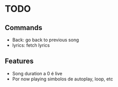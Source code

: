 # TODO

## Commands

- Back: go back to previous song
- lyrics: fetch lyrics

## Features

- Song duration a 0 é live
- Por now playing simbolos de autoplay, loop, etc

